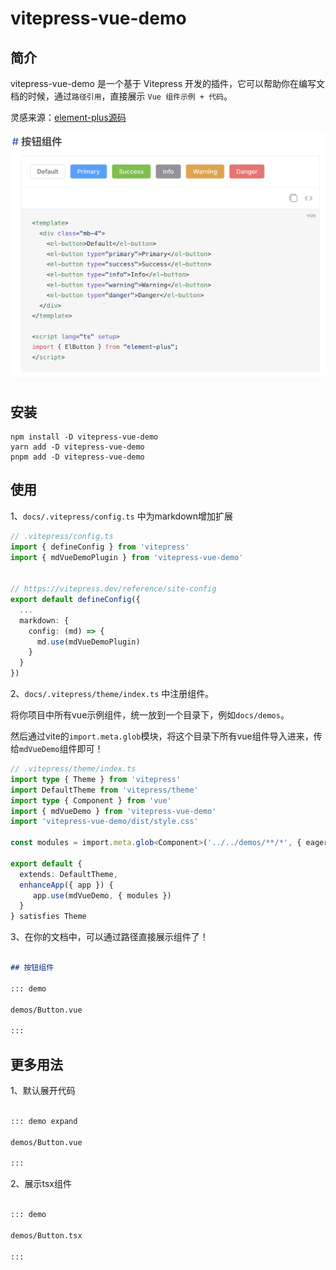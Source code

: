 # vitepress-vue-demo

## 简介

vitepress-vue-demo 是一个基于 Vitepress 开发的插件，它可以帮助你在编写文档的时候，通过`路径引用`，直接展示 `Vue 组件示例 + 代码`。

灵感来源：[element-plus源码](https://github.com/element-plus/element-plus/tree/dev/docs)


![demo](./demo.png)


## 安装

```
npm install -D vitepress-vue-demo
yarn add -D vitepress-vue-demo
pnpm add -D vitepress-vue-demo
```

## 使用

1、`docs/.vitepress/config.ts` 中为markdown增加扩展

```ts
// .vitepress/config.ts
import { defineConfig } from 'vitepress'
import { mdVueDemoPlugin } from 'vitepress-vue-demo'


// https://vitepress.dev/reference/site-config
export default defineConfig({
  ...
  markdown: {
    config: (md) => {
      md.use(mdVueDemoPlugin)
    }
  }
})
```

2、`docs/.vitepress/theme/index.ts` 中注册组件。

将你项目中所有vue示例组件，统一放到一个目录下，例如`docs/demos`。

然后通过vite的`import.meta.glob`模块，将这个目录下所有vue组件导入进来，传给`mdVueDemo`组件即可！

```ts
// .vitepress/theme/index.ts
import type { Theme } from 'vitepress'
import DefaultTheme from 'vitepress/theme'
import type { Component } from 'vue'
import { mdVueDemo } from 'vitepress-vue-demo'
import 'vitepress-vue-demo/dist/style.css'

const modules = import.meta.glob<Component>('../../demos/**/*', { eager: true, import: 'default' })

export default {
  extends: DefaultTheme,
  enhanceApp({ app }) {
     app.use(mdVueDemo, { modules })
  }
} satisfies Theme

```

3、在你的文档中，可以通过路径直接展示组件了！

```md

## 按钮组件

::: demo

demos/Button.vue

:::

```


## 更多用法

1、默认展开代码

```md

::: demo expand

demos/Button.vue

:::

```

2、展示tsx组件

```md

::: demo

demos/Button.tsx

:::

```